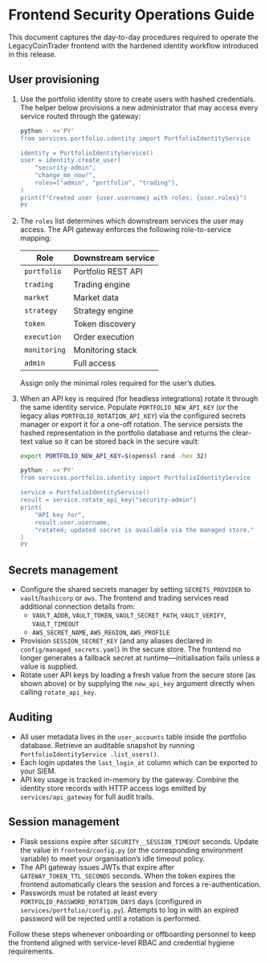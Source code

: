 # Frontend Security Operations Guide

This document captures the day-to-day procedures required to operate the
LegacyCoinTrader frontend with the hardened identity workflow introduced in this
release.

## User provisioning

1. Use the portfolio identity store to create users with hashed credentials.
   The helper below provisions a new administrator that may access every
   service routed through the gateway:

   ```bash
   python - <<'PY'
   from services.portfolio.identity import PortfolioIdentityService

   identity = PortfolioIdentityService()
   user = identity.create_user(
       "security-admin",
       "change_me_now!",
       roles=["admin", "portfolio", "trading"],
   )
   print(f"Created user {user.username} with roles: {user.roles}")
   PY
   ```

2. The `roles` list determines which downstream services the user may access.
   The API gateway enforces the following role-to-service mapping:

   | Role        | Downstream service |
   | ----------- | ------------------ |
   | `portfolio` | Portfolio REST API |
   | `trading`   | Trading engine     |
   | `market`    | Market data        |
   | `strategy`  | Strategy engine    |
   | `token`     | Token discovery    |
   | `execution` | Order execution    |
   | `monitoring`| Monitoring stack   |
   | `admin`     | Full access        |

   Assign only the minimal roles required for the user’s duties.

3. When an API key is required (for headless integrations) rotate it through the
   same identity service. Populate `PORTFOLIO_NEW_API_KEY` (or the legacy alias
   `PORTFOLIO_ROTATION_API_KEY`) via the configured secrets manager or export it
   for a one-off rotation. The service persists the hashed representation in the
   portfolio database and returns the clear-text value so it can be stored back
   in the secure vault:

   ```bash
   export PORTFOLIO_NEW_API_KEY=$(openssl rand -hex 32)

   python - <<'PY'
   from services.portfolio.identity import PortfolioIdentityService

   service = PortfolioIdentityService()
   result = service.rotate_api_key("security-admin")
   print(
       "API key for",
       result.user.username,
       "rotated; updated secret is available via the managed store."
   )
   PY
   ```

## Secrets management

* Configure the shared secrets manager by setting `SECRETS_PROVIDER` to
  `vault`/`hashicorp` or `aws`. The frontend and trading services read
  additional connection details from:
  * `VAULT_ADDR`, `VAULT_TOKEN`, `VAULT_SECRET_PATH`, `VAULT_VERIFY`,
    `VAULT_TIMEOUT`
  * `AWS_SECRET_NAME`, `AWS_REGION`, `AWS_PROFILE`
* Provision `SESSION_SECRET_KEY` (and any aliases declared in
  `config/managed_secrets.yaml`) in the secure store. The frontend no longer
  generates a fallback secret at runtime—initialisation fails unless a value is
  supplied.
* Rotate user API keys by loading a fresh value from the secure store (as shown
  above) or by supplying the `new_api_key` argument directly when calling
  `rotate_api_key`.

## Auditing

* All user metadata lives in the `user_accounts` table inside the portfolio
  database. Retrieve an auditable snapshot by running `PortfolioIdentityService
  .list_users()`.
* Each login updates the `last_login_at` column which can be exported to your SIEM.
* API key usage is tracked in-memory by the gateway. Combine the identity store
  records with HTTP access logs emitted by `services/api_gateway` for full audit
  trails.

## Session management

* Flask sessions expire after `SECURITY__SESSION_TIMEOUT` seconds. Update the
  value in `frontend/config.py` (or the corresponding environment variable) to
  meet your organisation’s idle timeout policy.
* The API gateway issues JWTs that expire after `GATEWAY_TOKEN_TTL_SECONDS`
  seconds. When the token expires the frontend automatically clears the session
  and forces a re-authentication.
* Passwords must be rotated at least every `PORTFOLIO_PASSWORD_ROTATION_DAYS`
  days (configured in `services/portfolio/config.py`). Attempts to log in with an
  expired password will be rejected until a rotation is performed.

Follow these steps whenever onboarding or offboarding personnel to keep the
frontend aligned with service-level RBAC and credential hygiene requirements.
